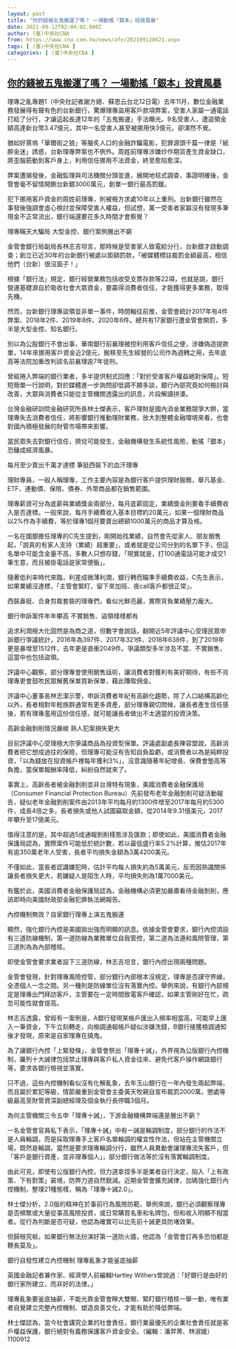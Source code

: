 ```yaml
---
layout: post
title: "你的錢被五鬼搬運了嗎？ 一場動搖「銀本」投資風暴"
date: 2021-09-12T02:04:02.000Z
author: (臺)中央社CNA
from: https://www.cna.com.tw/news/afe/202109120021.aspx
tags: [ (臺)中央社CNA ]
categories: [ (臺)中央社CNA ]
---
```

<!--1631412242000-->
[你的錢被五鬼搬運了嗎？ 一場動搖「銀本」投資風暴](https://www.cna.com.tw/news/afe/202109120021.aspx)
------

<div>
<div></div><div class="paragraph"><p>理專之亂專題1（中央社記者謝方娪、蘇思云台北12日電）去年11月，數位金融業務發展得有聲有色的台新銀行，驚爆理專盜用客戶款項弊案，受害人家屬一通電話打給了分行，才讓這起長達12年的「五鬼搬運」手法曝光。9名受害人，遭盜領金額高達新台幣3.47億元，其中一名受害人甚至被挪用快3億元，卻渾然不覺。</p><p>猶如好萊塢「華爾街之狼」等膾炙人口的金融詐騙電影，犯罪源頭千篇一律是「紙醉金迷」誘惑，台新理專弊案也不例外。周姓前理專涉嫌炒作期貨產生資金缺口，將歪腦筋動到客戶身上，利用信任挪用不法資金，終至愈陷愈深。</p><p>弊案遭揭發後，金融監理與司法機關分頭並進，展開地毯式調查，事證明確後，金管會毫不留情開鍘台新銀3000萬元，創單一銀行最高罰鍰。</p><p>犯下挪用客戶資金的周姓前理專，則被檢方求處10年以上重刑。台新銀行雖然在事發後強調會虛心檢討並保障受害人權益，但試想，萬一受害者家屬沒有發現多筆現金不正常流出，銀行端還要花多久時間才會察覺？</p><p>理專瞞天大騙局 大型金控、銀行案例層出不窮</p><p>金管會銀行局副局長林志吉坦言，那時候是受害家人致電給分行，台新銀才啟動調查；創立已近30年的台新銀行被處以鉅額罰款，「被媒體標註裁罰金額最高，相信他們（台新）很沒面子！」</p><p>根據「銀行法」規定，銀行經營業務包括收受支票存款等22項，也就是說，銀行營運基礎源自於吸收社會大眾資金，要贏得消費者信任，才能獲得更多業務，取得先機。</p><p>然而，台新銀行理專盜領並非單一事件，時間軸往前推，金管會統計2017年有4件弊案、2018年2件、2019年8件、2020年6件。總共有17家銀行遭金管會開罰，多半是大型金控、知名銀行。</p><p>別以為公股銀行不會出事，華南銀行前襄理被控利用客戶信任之便，涉嫌偽造提款單，14年來挪用客戶資金近2億元，搬移至先生經營的公司作為週轉之用，去年底高等法院加重改判該名前襄理逾7年徒刑。</p><p>曾經捲入弊端的銀行業者，多半提供制式回應：「對於受害客戶權益絕對保障」。短短簡單一行說明，對於媒體進一步詢問卻低調不願多談，銀行內部究竟如何檢討與改善，大眾與消費者只能從主管機關透露出的訊息，片段解讀拼湊。</p><p>台灣金融研訓院金融研究所長林士傑表示，客戶理財是國內消金業務競爭大餅，當理專失去消費者信任，將影響銀行推動理財業務，放大到整體金融環境來看，也會對國內積極發展的財管市場帶來影響。</p><p>當民眾失去對銀行信任，擠兌可能發生，金融機構發生系統性風險，動搖「銀本」恐釀成經濟風暴。</p><p>每月至少賣出千萬才達標 筆挺西裝下的血汗理專</p><p>理財專員，一般人稱理專，工作主要內容是為銀行客戶提供理財服務，舉凡基金、ETF、連動債、保險、債券、外幣商品都在銷售範圍。</p><p>理專薪資可分為底薪與業績獎金兩部分，每月底薪固定，業績獎金則要看手續費收入是否達標。一般來說，每月手續費收入基本目標約20萬元，如果一個理財商品以2%作為手續費，等於理專1個月要賣出總額1000萬元的商品才算及格。</p><p>一名在國銀擔任理專的C先生提到，剛開始找業績，自然會先從家人、朋友銷售起，「說真的有家人支持（業績）超重要」，或者就是從公司分到的名單下手，但這名單中可能含金量不高，多數人只想存錢，「現實就是，打100通電話可能才成交1筆生意，而且被掛電話是家常便飯」。</p><p>隨著低利率時代來臨，利差成微薄利潤，銀行轉而瞄準手續費收益，C先生表示，如果業績沒達標，「主管會緊盯，留下來加班、夜call客戶都很正常」。</p><p>西裝鼻挺、合身剪裁套裝的理專們，看似光鮮亮麗，實際背負業績壓力龐大。</p><p>銀行申訴案件年年攀高 不實銷售、盜領樣樣都有</p><p>追求利潤極大化固然是為商之道，但數字會說話，翻開近5年評議中心受理民眾申訴銀行爭議統計，2016年為397件、2017年321件、2018年638件，到了2019年更是暴增至1512件，去年更是直衝2049件。爭議類型多半涉及不當、不實銷售，這當中也包括盜領。</p><p>評議中心觀察，部分理專會使用銷售話術，讓消費者對獲利有美好期待，有些不肖理專更會鼓吹民眾解舊保單買新保單，藉此賺取佣金。</p><p>評議中心董事長林志潔示警，申訴消費者年紀有高齡化趨勢，除了人口結構高齡化以外，長者相對年輕族群通常有更多資產，部分理專親切問候，讓長者產生信任感後，若有理專濫用這份信任感，就可能讓長者做出不太適當的投資決策。</p><p>高齡金融剝削情況嚴峻 熟人犯案損失更大</p><p>目前評議中心受理極大宗爭議商品為投資型保單。評議處副處長陳容盟說，高齡消費者把它想成過往的保險，但理專可能沒有告知自負盈虧，或消費者以為是純粹投資，「以為錢放在投資帳戶裡每年獲利3%」，沒意識隨著年紀增長、保費會墊高等負擔，當保單報酬率降低，糾紛自然就來了。</p><p>事實上，高齡長者被金融剝削並非台灣特有現象，美國消費者金融保護局（Consumer Financial Protection Bureau）先前發布老年金融剝削可疑活動報告，疑似老年金融剝削案件由2013年平均每月約1300件增至2017年每月約5300件，成長4倍之多，長者損失或他人試圖竊取金額，從2014年9.31億美元，2017年攀升至17億美元。</p><p>值得注意的是，其中超過5成通報剝削樣態涉及匯款；即使如此，美國消費者金融保護局認為，實際案件可能低於統計數，若以最低盛行率5.2%計算，推估2017年有逾350萬老年人受害，長者平均損失金額為3萬4200美元。</p><p>不僅如此，當長者認識嫌犯時，估計平均每人損失約為5萬美元，反而因熟識關係讓長者損失更大，若嫌疑人是陌生人時，平均損失則為1萬7000美元。</p><p>有鑑於此，美國消費者金融保護局認為，金融機構必須更加嚴肅看待金融剝削，應該即時向美國財政部金融犯罪執法網報告。</p><p>內控機制無效？自家銀行理專上演五鬼搬運</p><p>顯然，強化銀行內控是美國拋出強而明顯的訊息。依據金管會要求，銀行內控須設有三道防線機制，第一道防線為業務單位自我管控，第二道為法遵和風險管理，第三道則為為內部稽核。</p><p>即使金管會要求業者設下三道防線，林志吉坦言，銀行內控出現兩種問題。</p><p>金管會發現，針對理專風險控管，部分銀行內部根本沒規定，理專是否謹守界線，全憑個人一念之間。另一種則是防線單位沒有落實內控。舉例來說，有銀行內部規定是理專出門拜訪客戶，主管要在一定時間致電客戶確認，如果主管剛好在忙，疏忽可能性就會提高。</p><p>林志吉透露，曾經有一案例是，A銀行發現某帳戶匯出入頻率相當高，可能早上匯入一筆資金，下午立刻轉走，向檢調通報帳戶疑似涉嫌洗錢，B銀行接獲檢調通知後才發現，原來是自家理專在搞鬼。</p><p>為了讓銀行內控「上緊發條」，金管會祭出「理專十誡」，外界視為公版銀行內控機制，羅列十大誡律包括禁止理專與客戶私人資金往來、避免代客戶操作網路銀行等，要求各銀行檢視並落實。</p><p>只不過，這些內控機制看似沒有化解亂象，去年玉山銀行在一年內發生兩起弊端，而且屬於累犯等級，情節嚴重到金管會主委黃天牧親自宣布裁罰2000萬，懲處等級最高至財管資深副總經理及個金執行長停職3個月。</p><p>為何主管機關三令五申「理專十誡」，下游金融機構弊端還是層出不窮？</p><p>一名金管會官員私下表示，「理專十誡」中有一誡是輪調制度，部分銀行的作法不是人員輪調，而是採取理專手上客戶名單輪調的權宜性作法，但站在主管機關立場，既然是輪調，當然是要求理專輪調分行，雖然人員異動會讓理專流失客戶，但「客戶是銀行資產，並非理專個人」，部分銀行做法等於沒有落實輪調制度。</p><p>由此可見，即使有公版銀行內控，但力道拿捏多半是業者自行決定，陷入「上有政策、下有對策」窘境，防弊力道自然銳減。近期金管會擴充誡律，加碼強化銀行內控機制，整理21種態樣，稱為「理專十誡2.0」。</p><p>林士傑分析，2.0版的精神在於事前行為風險防範，舉例來說，銀行必須觀察理專是否頻繁或大量從事高風險投資，或日常購買名車和名牌包，但和收入明顯不相當者。從行為判斷是否可疑，他認為確實可以比先前十誡更具防堵效果。</p><p>但歸根究柢，如果銀行無法扮演好第一道防火牆，他認為「金管會訂再多恐怕都是鞭長莫及」。</p><p>銀行自發性建立內控機制 理專亂象才能釜底抽薪</p><p>英國金融記者兼作家、經濟學人前編輯Hartley Withers曾說過：「好銀行是由好的銀行家所建立，而非好的法律。」</p><p>理專亂象要釜底抽薪，不能光靠金管會睜大雙眼、緊盯銀行稽核一舉一動，唯有業者自覺建立完整內控機制、塑造良善文化，才能有助於降低弊端。</p><p>林士傑認為，當今社會講究企業的社會責任，銀行業最優先的企業社會責任就是客戶權益保護，銀行絕對有義務保護客戶資金安全。（編輯：潘羿菁、林淑媛）1100912</p></div>
</div>
